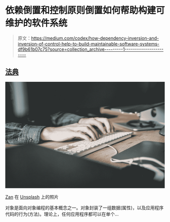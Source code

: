 # 依赖倒置和控制原则倒置如何帮助构建可维护的软件系统

> 原文：<https://medium.com/codex/how-dependency-inversion-and-inversion-of-control-help-to-build-maintainable-software-systems-df9b61b07c75?source=collection_archive---------1----------------------->

## [法典](http://medium.com/codex)

![](img/b91a0d19be2d62c6b9b3ec687be1725b.png)

[Zan](https://unsplash.com/@zanilic?utm_source=medium&utm_medium=referral) 在 [Unsplash](https://unsplash.com?utm_source=medium&utm_medium=referral) 上的照片

对象是面向对象编程的基本概念之一。对象封装了一组数据(属性)，以及应用程序代码的行为(方法)。理论上，任何应用程序都可以在单个…
